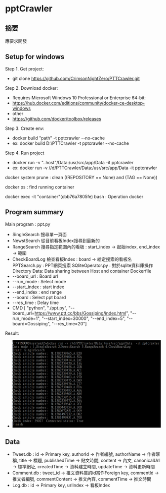 pptCrawler
============

摘要
------

應要求開發

Setup for windows
-------------------
Step 1. Get project:
* git clone https://github.com/CrimsonNightZero/PTTCrawler.git

Step 2. Download docker:
* Requires Microsoft Windows 10 Professional or Enterprise 64-bit:
* https://hub.docker.com/editions/community/docker-ce-desktop-windows
* other
* https://github.com/docker/toolbox/releases

Step 3. Create env:
* docker build "path" -t pptcrawler --no-cache
* ex: docker build D:\PTTCrawler  -t pptcrawler --no-cache

Step 4. Run project
* docker run -v "..host"/Data:/usr/src/app/Data  -it pptcrawler
* ex: docker run -v //d/PTTCrawler/Data:/usr/src/app/Data  -it pptcrawler

docker system prune : clean ((REPOSITORY == None) and (TAG == None))

docker ps : find running container

docker exec -it "container"(cbb76a7805fe)  bash : Operation docker


Program summary
-----------------
Main program : ppt.py
* SingleSearch 搜尋單一頁面
* NewstSearch 從目前看板Index搜尋到最新的
* RangeSearch 搜尋指定範圍內的看板 : start_index -> 起始index, end_index -> 範圍
* CheckBoardLog 檢查看板Index : board -> 給定搜索的看板名
PPTSearch.py : PPT網頁搜索
SQliteOperator.py : 對於sqlite資料庫操作
Directory Data: Data sharing between Host and container
Dockerfile
* --board_url : Board url
* --run_mode : Select mode
* --start_index : start index 
* --end_index : end range
* --board : Select ppt board
* --res_time : Delay time
* CMD [ "python", "./ppt.py", "--board_url=https://www.ptt.cc/bbs/Gossiping/index.html", "--run_mode=1", "--start_index=30000", "--end_index=5", "--board=Gossiping", "--res_time=20"]

Result:
* ![Crawler](./Figures/Crawler.PNG)

Data
-----------------
* Tweet.db : id -> Primary key, authorId -> 作者編號, authorName -> 作者暱稱, title -> 標題, publishedTime -> 貼文時間, content -> 內文, canonicalUrl -> 標準網址, createdTime -> 資料建立時間, updateTime -> 資料更新時間
* Comment.db : tweet_id -> 推文資料庫的id當作Foreign key, commentId -> 推文者編號, commentContent -> 推文內容, commentTime -> 推文時間
* Log.db : id -> Primary key, urlIndex -> 看板Index
